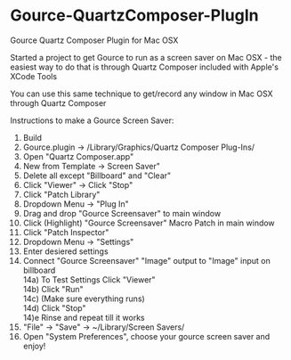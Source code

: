 Gource-QuartzComposer-PlugIn
============================

Gource Quartz Composer Plugin for Mac OSX  
  
Started a project to get Gource to run as a screen saver on Mac OSX - the easiest way to do that is through Quartz Composer included with Apple's XCode Tools  
  
You can use this same technique to get/record any window in Mac OSX through Quartz Composer  
  
Instructions to make a Gource Screen Saver:  
1) Build  
2) Gource.plugin -> /Library/Graphics/Quartz Composer Plug-Ins/  
3) Open "Quartz Composer.app"  
4) New from Template -> Screen Saver"  
5) Delete all except "Billboard" and "Clear"  
6) Click "Viewer" -> Click "Stop"  
7) Click "Patch Library"  
8) Dropdown Menu -> "Plug In"  
9) Drag and drop "Gource Screensaver" to main window  
10) Click (Highlight) "Gource Screensaver" Macro Patch in main window  
11) Click "Patch Inspector"  
12) Dropdown Menu -> "Settings"  
13) Enter desiered settings  
14) Connect "Gource Screensaver" "Image" output to "Image" input on billboard  
    14a) To Test Settings Click "Viewer"  
    14b) Click "Run"  
    14c) (Make sure everything runs)  
    14d) Click "Stop"  
    14)e Rinse and repeat till it works  
15) "File" -> "Save" -> ~/Library/Screen Savers/  
16) Open "System Preferences", choose your gource screen saver and enjoy!  
